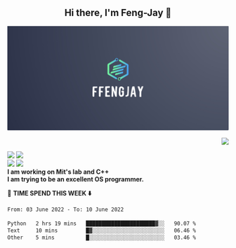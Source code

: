 <h2 align="center"> Hi there, I'm Feng-Jay 👋 </h2>  

![](https://github.com/Feng-Jay/DataStruct/blob/master/Image/1.png)  

<img align="right" src="https://github-readme-stats.vercel.app/api?username=Feng-Jay&show_icons=true&icon_color=CE1D2D&text_color=718096&bg_color=ffffff&hide_title=true" />


&emsp;

![](https://visitor-badge.glitch.me/badge?page_id=Feng-Jay.readme)
![](https://img.shields.io/badge/Concentrate-Cpp-blue)  
![](https://img.shields.io/badge/Rust-primer-orange)
![](https://img.shields.io/badge/Target-OS-9cf)  
**I am working on Mit's lab and C++**  
**I am trying to be an excellent OS programmer.**  


📘 **TIME SPEND THIS WEEK ⬇️**
<!--START_SECTION:waka-->

```text
From: 03 June 2022 - To: 10 June 2022

Python   2 hrs 19 mins   ██████████████████████▓░░   90.07 %
Text     10 mins         █▓░░░░░░░░░░░░░░░░░░░░░░░   06.46 %
Other    5 mins          █░░░░░░░░░░░░░░░░░░░░░░░░   03.46 %
```

<!--END_SECTION:waka-->
